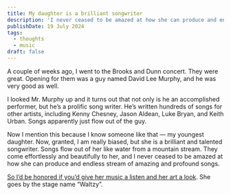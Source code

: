 ```yaml
---
title: My daughter is a brilliant songwriter
description: 'I never ceased to be amazed at how she can produce and endless stream of beautiful songs.'
publishDate: 19 July 2024
tags:
  - thoughts
  - music
draft: false
---
```


A couple of weeks ago, I went to the Brooks and Dunn concert. They were great. Opening for them was a guy named David Lee Murphy, and he was very good as well.

I looked Mr. Murphy up and it turns out that not only is he an accomplished performer, but he’s a prolific song writer. He’s written hundreds of songs for other artists, including Kenny Chesney, Jason Aldean, Luke Bryan, and Keith Urban. Songs apparently just flow out of the guy.

Now I mention this because I know someone like that — my youngest daughter. Now, granted, I am really biased, but she is a brilliant and talented songwriter. Songs flow out of her like water from a mountain stream. They come effortlessly and beautifully to her, and I never ceased to be amazed at how she can produce and endless stream of amazing and profound songs.

[So I’d be honored if you’d give her music a listen and her art a look](https://www.waltzy777.com/). She goes by the stage name “Waltzy”.
